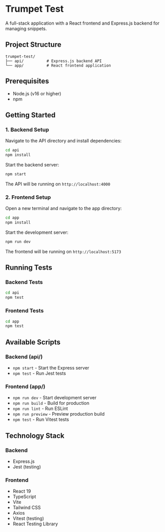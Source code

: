 # Trumpet Test

A full-stack application with a React frontend and Express.js backend for managing snippets.

## Project Structure

```
trumpet-test/
├── api/          # Express.js backend API
└── app/          # React frontend application
```

## Prerequisites

- Node.js (v16 or higher)
- npm

## Getting Started

### 1. Backend Setup

Navigate to the API directory and install dependencies:

```bash
cd api
npm install
```

Start the backend server:

```bash
npm start
```

The API will be running on `http://localhost:4000`

### 2. Frontend Setup

Open a new terminal and navigate to the app directory:

```bash
cd app
npm install
```

Start the development server:

```bash
npm run dev
```

The frontend will be running on `http://localhost:5173`

## Running Tests

### Backend Tests

```bash
cd api
npm test
```

### Frontend Tests

```bash
cd app
npm test
```

## Available Scripts

### Backend (api/)

- `npm start` - Start the Express server
- `npm test` - Run Jest tests

### Frontend (app/)

- `npm run dev` - Start development server
- `npm run build` - Build for production
- `npm run lint` - Run ESLint
- `npm run preview` - Preview production build
- `npm test` - Run Vitest tests

## Technology Stack

### Backend

- Express.js
- Jest (testing)

### Frontend

- React 19
- TypeScript
- Vite
- Tailwind CSS
- Axios
- Vitest (testing)
- React Testing Library
